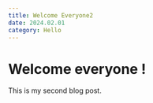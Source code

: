 ```yaml
---
title: Welcome Everyone2
date: 2024.02.01
category: Hello
---
```


# Welcome everyone !

This is my second blog post.
